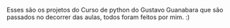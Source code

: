 Esses são os projetos do Curso de python do Gustavo Guanabara que são passados no decorrer das aulas, todos foram feitos por mim. :)
